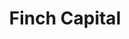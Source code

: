 ---
layout: firm_page
title: "Finch Capital"
id: "finchcapital.com"
permalink: "/finchcapitalfinchcapital.com/"
website: "https://www.finchcapital.com"
offices: "Amsterdam (Netherlands), London (United Kingdom), Dublin (Ireland)"
investment_stages: "Series A, Series B"
portfolio_companies: "big xyt, Taxfix Group, Mekari, Jojonomic, ZOPA, Fixico, Fourthline, Goodlord, NomuPay, BUX"
portfolio_link: "https://www.finchcapital.com/portfolio"
investment_markets: "Financial Services, Real Estate, Health, Business Technology (HR & Payroll, Tax & Accounting, Regulatory, Legal & Compliance, Business Process Automation), Finance Technology (Insurance, Payments, Banking & Wealth)"
founded_year: "2013"
description: "Finch Capital is a European growth investor specializing in Business and Financial Technology. They back entrepreneurs shaping the future of these sectors, focusing on companies achieving at least €2 million ARR and profitability."
linkedin: "https://www.linkedin.com/company/finch-capital"
twitter: ""
instagram: ""
team_page: "https://www.finchcapital.com/team"
investor_type: "Venture Capital"
crunchbase: "https://www.crunchbase.com/organization/finch-capital"
pitchbook: "https://pitchbook.com/profiles/investor/104667-94"

# SEO Optimization
meta_title: "Finch Capital - VC Firm - projectstartups.com"
meta_description: "Finch Capital, Finch Capital is a European growth investor specializing in Business and Financial Technology. They back entrepreneurs shaping the future of these sec..."
meta_keywords: "Finch Capital, Financial Services, Real Estate, Health, Business Technology (HR & Payroll, Tax & Accounting, Regulatory, Legal & Compliance, Business Process Automation), Finance Technology (Insurance, Payments, Banking & Wealth), VC firm, venture capital, startup investor, projectstartups.com"
canonical_url: "https://vc.projectstartups.com/finchcapitalfinchcapital.com/"
---